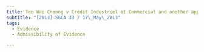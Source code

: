```yaml
---
title: Teo Wai Cheong v Crédit Industriel et Commercial and another appeal
subtitle: "[2013] SGCA 33 / 17\_May\_2013"
tags:
  - Evidence
  - Admissibility of Evidence

---
```



